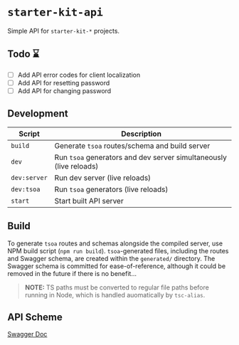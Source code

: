 # `starter-kit-api`

Simple API for `starter-kit-*` projects.

## Todo ⌛

- [ ] Add API error codes for client localization
- [ ] Add API for resetting password
- [ ] Add API for changing password

## Development

| Script | Description |
|--------|-------------|
| `build` | Generate `tsoa` routes/schema and build server
| `dev` | Run `tsoa` generators and dev server simultaneously (live reloads)
| `dev:server` | Run dev server (live reloads)
| `dev:tsoa` | Run `tsoa` generators (live reloads)
| `start` | Start built API server

## Build

To generate `tsoa` routes and schemas alongside the compiled server, use NPM build script (`npm run build`). `tsoa`-generated files, including the routes and Swagger schema, are created within the `generated/` directory. The Swagger schema is committed for ease-of-reference, although it could be removed in the future if there is no benefit...

> **NOTE:** TS paths must be converted to regular file paths before running in Node, which is handled auomatically by `tsc-alias`.

## API Scheme

[Swagger Doc](./src/generated/swagger.json)
